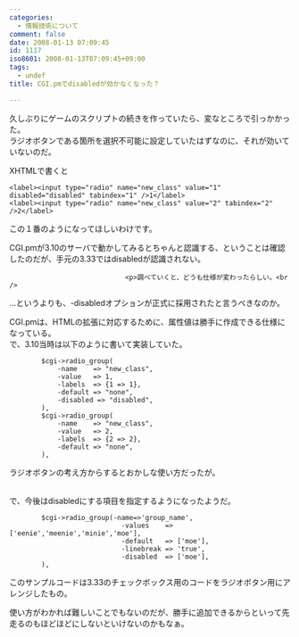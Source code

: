 ```yaml
---
categories:
  - 情報技術について
comment: false
date: 2008-01-13 07:09:45
id: 1117
iso8601: 2008-01-13T07:09:45+09:00
tags:
  - undef
title: CGI.pmでdisabledが効かなくなった？

---
```


<div class="entry-body">
                                 <p>久しぶりにゲームのスクリプトの続きを作っていたら、変なところで引っかかった。<br />
ラジオボタンである箇所を選択不可能に設定していたはずなのに、それが効いていないのだ。</p>

<p>XHTMLで書くと</p>

<pre><code>&lt;label&gt;&lt;input type="radio" name="new_class" value="1" disabled="disabled" tabindex="1" /&gt;1&lt;/label&gt;
&lt;label&gt;&lt;input type="radio" name="new_class" value="2" tabindex="2" /&gt;2&lt;/label&gt;</code></pre>

<p>この１番のようになってほしいわけです。</p>

<p>CGI.pmが3.10のサーバで動かしてみるとちゃんと認識する、ということは確認したのだが、手元の3.33ではdisabledが認識されない。</p>
                              
                                 <p>調べていくと、どうも仕様が変わったらしい。<br />
…というよりも、-disabledオプションが正式に採用されたと言うべきなのか。</p>

<p>CGI.pmは、HTMLの拡張に対応するために、属性値は勝手に作成できる仕様になっている。<br />
で、3.10当時は以下のように書いて実装していた。</p>

<pre><code>        $cgi-&gt;radio_group(
            -name    =&gt; "new_class",
            -value   =&gt; 1,
            -labels  =&gt; {1 =&gt; 1},
            -default =&gt; "none",
            -disabled =&gt; "disabled",
        ),
        $cgi-&gt;radio_group(
            -name    =&gt; "new_class",
            -value   =&gt; 2,
            -labels  =&gt; {2 =&gt; 2},
            -default =&gt; "none",
        ),</code></pre>

<p>ラジオボタンの考え方からするとおかしな使い方だったが。</p>

<p><br />
で、今後はdisabledにする項目を指定するようになったようだ。</p>

<pre><code>        $cgi-&gt;radio_group(-name=&gt;'group_name',
                            -values    =&gt; ['eenie','meenie','minie','moe'],
                            -default   =&gt; ['moe'],
                            -linebreak =&gt; 'true',
                            -disabled  =&gt; ['moe'],
        ),</code></pre>

<p>このサンプルコードは3.33のチェックボックス用のコードをラジオボタン用にアレンジしたもの。</p>

<p>使い方がわかれば難しいことでもないのだが、勝手に追加できるからといって先走るのもほどほどにしないといけないのかもなぁ。<br /></p>
                              </div>
    	
